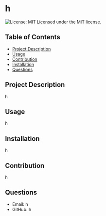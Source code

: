 
# h

![License: MIT](https://img.shields.io/badge/License-MIT-yellow.svg)  Licensed under the [MIT](https://opensource.org/licenses/MIT) license.

## Table of Contents
- [Project Description](#description)
- [Usage](#usage)
- [Contribution](#contribution)
- [Installation](#installation)
- [Questions](#questions)

## Project Description
h

## Usage
h

## Installation
h

## Contribution
h

## Questions
- Email: h
- GitHub: h

  